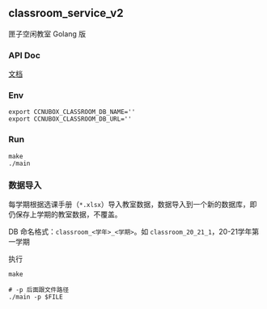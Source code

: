 ## classroom_service_v2

匣子空闲教室 Golang 版

### API Doc

[文档](./api.md)

### Env

```shell
export CCNUBOX_CLASSROOM_DB_NAME=''
export CCNUBOX_CLASSROOM_DB_URL=''
```

### Run

```
make
./main
```

### 数据导入

每学期根据选课手册（`*.xlsx`）导入教室数据，数据导入到一个新的数据库，即仍保存上学期的教室数据，不覆盖。

DB 命名格式：`classroom_<学年>_<学期>`。如 `classroom_20_21_1`，20-21学年第一学期

执行
```shell
make

# -p 后面跟文件路径
./main -p $FILE
```
